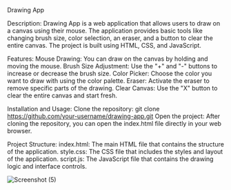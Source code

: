 Drawing App

Description:
Drawing App is a web application that allows users to draw on a canvas using their mouse. The application provides basic tools like changing brush size, color selection, an eraser, and a button to clear the entire canvas. The project is built using HTML, CSS, and JavaScript.

Features:
Mouse Drawing: You can draw on the canvas by holding and moving the mouse.
Brush Size Adjustment: Use the "+" and "-" buttons to increase or decrease the brush size.
Color Picker: Choose the color you want to draw with using the color palette.
Eraser: Activate the eraser to remove specific parts of the drawing.
Clear Canvas: Use the "X" button to clear the entire canvas and start fresh.

Installation and Usage:
Clone the repository: git clone https://github.com/your-username/drawing-app.git
Open the project: After cloning the repository, you can open the index.html file directly in your web browser.

Project Structure:
index.html: The main HTML file that contains the structure of the application.
style.css: The CSS file that includes the styles and layout of the application.
script.js: The JavaScript file that contains the drawing logic and interface controls.

![Screenshot (5)](https://github.com/user-attachments/assets/038cf088-e17c-4d01-a08c-b12e38cb3273)

